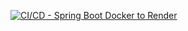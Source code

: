 [![CI/CD - Spring Boot Docker to Render](https://github.com/Shaanworkspace/AyurSutra/actions/workflows/render-docker.yml/badge.svg)](https://github.com/Shaanworkspace/AyurSutra/actions/workflows/render-docker.yml)
